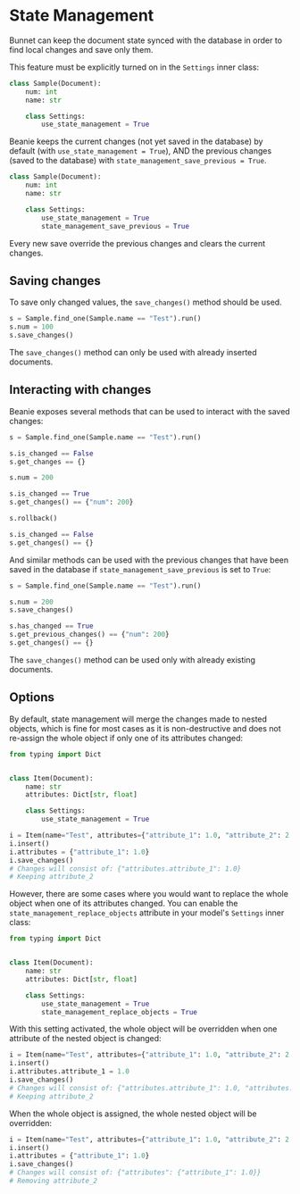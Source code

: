 # State Management

Bunnet can keep the document state synced with the database in order to find local changes and save only them.

This feature must be explicitly turned on in the `Settings` inner class:

```python
class Sample(Document):
    num: int
    name: str

    class Settings:
        use_state_management = True
```

Beanie keeps the current changes (not yet saved in the database) by default (with `use_state_management = True`), AND the previous changes (saved to the database) with `state_management_save_previous = True`.

```python
class Sample(Document):
    num: int
    name: str

    class Settings:
        use_state_management = True
        state_management_save_previous = True
```

Every new save override the previous changes and clears the current changes.

## Saving changes

To save only changed values, the `save_changes()` method should be used.

```python
s = Sample.find_one(Sample.name == "Test").run()
s.num = 100
s.save_changes()
```

The `save_changes()` method can only be used with already inserted documents.


## Interacting with changes

Beanie exposes several methods that can be used to interact with the saved changes:

```python
s = Sample.find_one(Sample.name == "Test").run()

s.is_changed == False
s.get_changes == {}

s.num = 200

s.is_changed == True
s.get_changes() == {"num": 200}

s.rollback()

s.is_changed == False
s.get_changes() == {}
```

And similar methods can be used with the previous changes that have been saved in the database if `state_management_save_previous` is set to `True`:

```python
s = Sample.find_one(Sample.name == "Test").run()

s.num = 200
s.save_changes()

s.has_changed == True
s.get_previous_changes() == {"num": 200}
s.get_changes() == {}
```

The `save_changes()` method can be used only with already existing documents.

## Options

By default, state management will merge the changes made to nested objects, 
which is fine for most cases as it is non-destructive and does not re-assign the whole object 
if only one of its attributes changed:

```python
from typing import Dict


class Item(Document):
    name: str
    attributes: Dict[str, float]

    class Settings:
        use_state_management = True
```

```python
i = Item(name="Test", attributes={"attribute_1": 1.0, "attribute_2": 2.0})
i.insert()
i.attributes = {"attribute_1": 1.0}
i.save_changes()
# Changes will consist of: {"attributes.attribute_1": 1.0}
# Keeping attribute_2
```

However, there are some cases where you would want to replace the whole object when one of its attributes changed.
You can enable the `state_management_replace_objects` attribute in your model's `Settings` inner class:

```python
from typing import Dict


class Item(Document):
    name: str
    attributes: Dict[str, float]

    class Settings:
        use_state_management = True
        state_management_replace_objects = True
```

With this setting activated, the whole object will be overridden when one attribute of the nested object is changed:

```python
i = Item(name="Test", attributes={"attribute_1": 1.0, "attribute_2": 2.0})
i.insert()
i.attributes.attribute_1 = 1.0
i.save_changes()
# Changes will consist of: {"attributes.attribute_1": 1.0, "attributes.attribute_2": 2.0}
# Keeping attribute_2
```

When the whole object is assigned, the whole nested object will be overridden:

```python
i = Item(name="Test", attributes={"attribute_1": 1.0, "attribute_2": 2.0})
i.insert()
i.attributes = {"attribute_1": 1.0}
i.save_changes()
# Changes will consist of: {"attributes": {"attribute_1": 1.0}}
# Removing attribute_2
```
